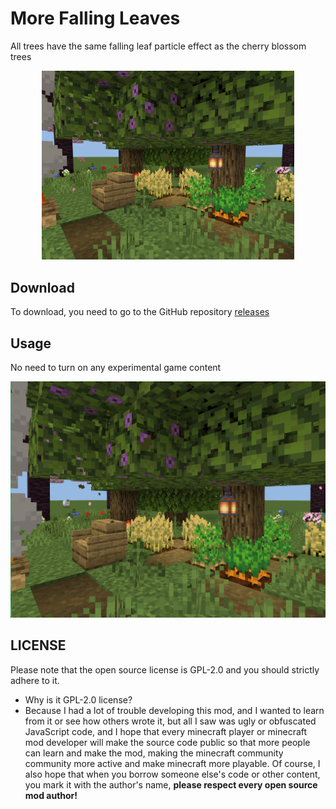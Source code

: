 # More Falling Leaves

All trees have the same falling leaf particle effect as the cherry blossom trees

<p align="center">
  <img src="src/behavior_pack//pack_icon.png" style="width: 80%;">
</p>

## Download

To download, you need to go to the GitHub repository [releases](https://github.com/mcbe-mods/More-Falling-Leaves/releases)

## Usage

No need to turn on any experimental game content

<p align="center">
  <img src="images/animation-origin.gif">
</p>

## LICENSE

Please note that the open source license is GPL-2.0 and you should strictly adhere to it.

- Why is it GPL-2.0 license?
- Because I had a lot of trouble developing this mod, and I wanted to learn from it or see how others wrote it, but all I saw was ugly or obfuscated JavaScript code, and I hope that every minecraft player or minecraft mod developer will make the source code public so that more people can learn and make the mod, making the minecraft community community more active and make minecraft more playable. Of course, I also hope that when you borrow someone else's code or other content, you mark it with the author's name, **please respect every open source mod author!**
